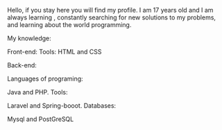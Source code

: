 Hello, if you stay here you will find my profile. I am 17 years old and I am always learning
, constantly searching for new solutions to my problems, and learning about the world programming.

My knowledge:

Front-end:
Tools: HTML and CSS

Back-end:

Languages of programing: 

Java and PHP.
Tools: 

Laravel and Spring-booot.
Databases:

Mysql and PostGreSQL
